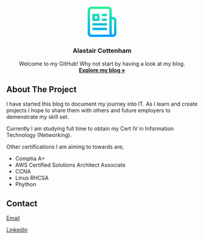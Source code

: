<!-- PROJECT LOGO -->
<br />
<div align="center">
  <a href="">
    <img src="assets\img\logo.png" alt="Logo" width="80" height="80">
  </a>

  <h3 align="center">Alastair Cottenham</h3>

  <p align="center">
    Welcome to my GitHub! Why not start by having a look at my blog.
    <br />
    <a href="https://alastaircottenham.github.io"><strong>Explore my blog »</strong></a>
  </p>
</div>



<!-- ABOUT THE PROJECT -->
## About The Project

I have started this blog to document my journey into IT. As I learn and create projects I hope to share them with others and future employers to demenstrate my skill set.

Currently I am studying full time to obtain my Cert IV in Information Technology (Networking). 

Other certifications I am aiming to towards are;

* Comptia A+
* AWS Certified Solutions Architect Associate
* CCNA
* Linus RHCSA
* Phython


<!-- CONTACT -->
## Contact

[Email](alastair.cottenham@gmail.com)

[LinkedIn](https://www.linkedin.com/in/alastaircottenham)


<!-- MARKDOWN LINKS & IMAGES -->
<!-- https://www.markdownguide.org/basic-syntax/#reference-style-links -->
[contributors-shield]: https://img.shields.io/github/contributors/othneildrew/Best-README-Template.svg?style=for-the-badge
[contributors-url]: https://github.com/othneildrew/Best-README-Template/graphs/contributors
[forks-shield]: https://img.shields.io/github/forks/othneildrew/Best-README-Template.svg?style=for-the-badge
[forks-url]: https://github.com/othneildrew/Best-README-Template/network/members
[stars-shield]: https://img.shields.io/github/stars/othneildrew/Best-README-Template.svg?style=for-the-badge
[stars-url]: https://github.com/othneildrew/Best-README-Template/stargazers
[issues-shield]: https://img.shields.io/github/issues/othneildrew/Best-README-Template.svg?style=for-the-badge
[issues-url]: https://github.com/othneildrew/Best-README-Template/issues
[license-shield]: https://img.shields.io/github/license/othneildrew/Best-README-Template.svg?style=for-the-badge
[license-url]: https://github.com/othneildrew/Best-README-Template/blob/master/LICENSE.txt
[linkedin-shield]: https://img.shields.io/badge/-LinkedIn-black.svg?style=for-the-badge&logo=linkedin&colorB=555
[linkedin-url]: https://linkedin.com/in/othneildrew
[product-screenshot]: images/screenshot.png
